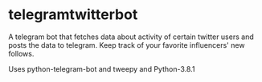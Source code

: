 # telegramtwitterbot
A telegram bot that fetches data about activity of certain twitter users and posts the data to telegram. Keep track of your favorite influencers' new follows. 

Uses python-telegram-bot and tweepy and Python-3.8.1

